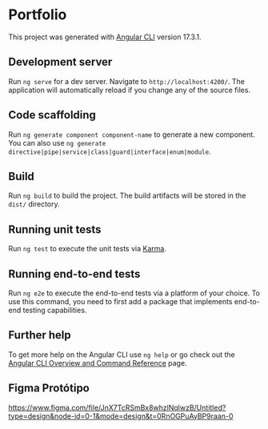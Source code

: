 # Portfolio

This project was generated with [Angular CLI](https://github.com/angular/angular-cli) version 17.3.1.

## Development server

Run `ng serve` for a dev server. Navigate to `http://localhost:4200/`. The application will automatically reload if you change any of the source files.

## Code scaffolding

Run `ng generate component component-name` to generate a new component. You can also use `ng generate directive|pipe|service|class|guard|interface|enum|module`.

## Build

Run `ng build` to build the project. The build artifacts will be stored in the `dist/` directory.

## Running unit tests

Run `ng test` to execute the unit tests via [Karma](https://karma-runner.github.io).

## Running end-to-end tests

Run `ng e2e` to execute the end-to-end tests via a platform of your choice. To use this command, you need to first add a package that implements end-to-end testing capabilities.



## Further help

To get more help on the Angular CLI use `ng help` or go check out the [Angular CLI Overview and Command Reference](https://angular.io/cli) page.

## Figma Protótipo 
https://www.figma.com/file/JnX7TcRSmBx8whzlNqlwzB/Untitled?type=design&node-id=0-1&mode=design&t=0RnOGPuAyBP9raan-0
